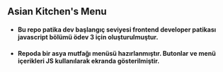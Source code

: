 ## Asian Kitchen's Menu

- #### Bu repo patika dev başlangıç seviyesi frontend developer patikası javascript bölümü ödev 3 için oluşturulmuştur. 
- #### Repoda bir asya mutfağı menüsü hazırlanmıştır. Butonlar ve menü içerikleri JS kullanılarak ekranda gösterilmiştir.
